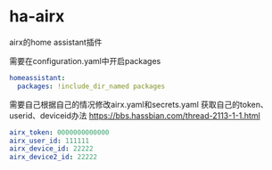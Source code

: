 # ha-airx
airx的home assistant插件



需要在configuration.yaml中开启packages
```yaml
homeassistant:
  packages: !include_dir_named packages
```




需要自己根据自己的情况修改airx.yaml和secrets.yaml
获取自己的token、userid、deviceid办法
https://bbs.hassbian.com/thread-2113-1-1.html

```yaml
airx_token: 0000000000000
airx_user_id: 111111
airx_device_id: 22222
airx_device2_id: 22222
```